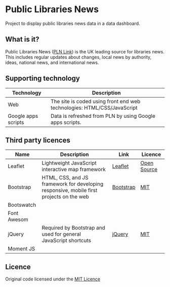 # Public Libraries News

Project to display public libraries news data in a data dashboard.

## What is it?

Public Libraries News ([PLN Link](http://www.publiclibrariesnews.com)) is the UK leading source for libraries news.  This includes regular updates about changes, local news by authority, ideas, national news, and international news.

## Supporting technology

| Technology | Description |
| ---------- | ----------- |
| Web | The site is coded using front end web technologies: HTML/CSS/JavaScript |
| Google apps scripts | Data is refreshed from PLN by using Google apps scripts. |

## Third party licences

| Name | Description | Link | Licence |
| ---- | ----------- | ---- | ------- |
| Leaflet | Lightweight JavaScript interactive map framework | [Leaflet](http://leafletjs.com/) | [Open Source](https://github.com/Leaflet/Leaflet/blob/master/LICENSE) |
| Bootstrap | HTML, CSS, and JS framework for developing responsive, mobile first projects on the web | [Bootstrap](http://getbootstrap.com/) | [MIT](https://github.com/twbs/bootstrap/blob/master/LICENSE) |
| Bootswatch |  |  |  |
| Font Awesom |  |  |  |
| jQuery | Required by Bootstrap and used for general JavaScript shortcuts | [jQuery](https://jquery.com/) | [MIT](https://github.com/twbs/bootstrap/blob/master/LICENSE) |
| Moment JS |  |  |  |

## Licence

Original code licensed under the [MIT Licence](LICENSE)